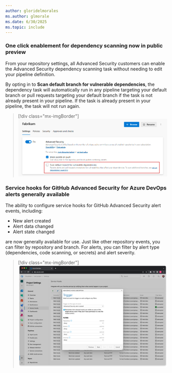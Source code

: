 ```yaml
---
author: gloridelmorales
ms.author: glmorale
ms.date: 6/30/2025
ms.topic: include
---
```


### One click enablement for dependency scanning now in public preview 

From your repository settings, all Advanced Security customers can enable the Advanced Security dependency scanning task without needing to edit your pipeline definition.

By opting in to **Scan default branch for vulnerable dependencies**, the dependency task will automatically run in any pipeline targeting your default branch or pull requests targeting your default branch if the task is not already present in your pipeline. If the task is already present in your pipeline, the task will not run again.

> [!div class="mx-imgBorder"]
> [![Screenshot of repository settings.](../../media/258-ghazdo-01.png "Screenshot of repository settings")](../../media/258-ghazdo-01.png#lightbox)

### Service hooks for GitHub Advanced Security for Azure DevOps alerts generally available

The ability to configure service hooks for GitHub Advanced Security alert events, including:

* New alert created
* Alert data changed
* Alert state changed

are now generally available for use. Just like other repository events, you can filter by repository and branch. For alerts, you can filter by alert type (dependencies, code scanning, or secrets) and alert severity. 

> [!div class="mx-imgBorder"]
> [![Screenshot of new service hooks subscription configuration.](../../media/258-ghazdo-02.png "Screenshot of new service hooks subscription configuration")](../../media/258-ghazdo-02.png#lightbox)